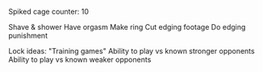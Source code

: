Spiked cage counter: 10

Shave & shower
Have orgasm
Make ring
Cut edging footage
Do edging punishment


Lock ideas:
"Training games"
Ability to play vs known stronger opponents
Ability to play vs known weaker opponents